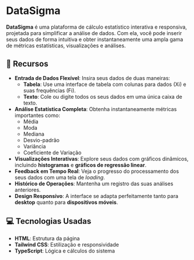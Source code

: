 # DataSigma

**DataSigma** é uma plataforma de cálculo estatístico interativa e responsiva, projetada para simplificar a análise de dados. Com ela, você pode inserir seus dados de forma intuitiva e obter instantaneamente uma ampla gama de métricas estatísticas, visualizações e análises.

## 🌟 Recursos

* **Entrada de Dados Flexível**: Insira seus dados de duas maneiras:
    * **Tabela**: Use uma interface de tabela com colunas para dados (Xi) e suas frequências (Fi).
    * **Texto**: Cole ou digite todos os seus dados em uma única caixa de texto.
* **Análise Estatística Completa**: Obtenha instantaneamente métricas importantes como:
    * Média
    * Moda
    * Mediana
    * Desvio-padrão
    * Variância
    * Coeficiente de Variação
* **Visualizações Interativas**: Explore seus dados com gráficos dinâmicos, incluindo **histogramas** e **gráficos de regressão linear**.
* **Feedback em Tempo Real**: Veja o progresso do processamento dos seus dados com uma tela de *loading*.
* **Histórico de Operações**: Mantenha um registro das suas análises anteriores.
* **Design Responsivo**: A interface se adapta perfeitamente tanto para **desktop** quanto para **dispositivos móveis**.

## 💻 Tecnologias Usadas

* **HTML**: Estrutura da página
* **Tailwind CSS**: Estilização e responsividade
* **TypeScript**: Lógica e cálculos do sistema